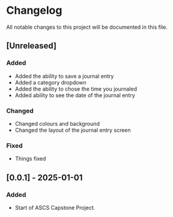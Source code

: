 # Changelog

All notable changes to this project will be documented in this file.

## [Unreleased]

### Added
- Added the ability to save a journal entry
- Added a category dropdown 
- Added the ability to chose the time you journaled
- Added ability to see the date of the journal entry

### Changed
- Changed colours and background
- Changed the layout of the journal entry screen

### Fixed
- Things fixed

## [0.0.1] - 2025-01-01

### Added
- Start of ASCS Capstone Project.
